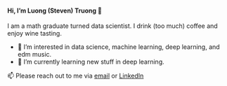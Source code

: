 #### Hi, I’m Luong (Steven) Truong 👋
I am a math graduate turned data scientist. I drink (too much) coffee and enjoy wine tasting.
- 👀 I’m interested in data science, machine learning, deep learning, and edm music.
- 📝 I’m currently learning new stuff in deep learning.

📫 Please reach out to me via [email](tqluong77@gmail.com) or [LinkedIn](https://www.linkedin.com/in/luongtruong77/)
